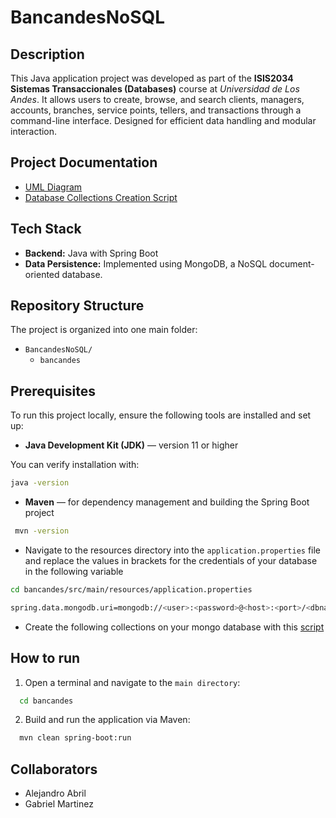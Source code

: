 # BancandesNoSQL

## Description

This Java application project was developed as part of the **ISIS2034 Sistemas Transaccionales (Databases)** course at _Universidad de Los Andes_.  It allows users to create, browse, and search clients, managers, accounts, branches, service points, tellers, and transactions through a command-line interface. Designed for efficient data handling and modular interaction.

## Project Documentation

- [UML Diagram](docs/UML_BancAndes.pdf)
- [Database Collections Creation Script](docs/colecciones.txt)

## Tech Stack

- **Backend:** Java with Spring Boot
- **Data Persistence:** Implemented using MongoDB, a NoSQL document-oriented database.

## Repository Structure

The project is organized into one main folder:
- `BancandesNoSQL/`
  - `bancandes`

## Prerequisites

To run this project locally, ensure the following tools are installed and set up:

-  **Java Development Kit (JDK)** — version 11 or higher

  You can verify installation with:
  ```bash
  java -version
  ```
- **Maven** — for dependency management and building the Spring Boot project
 ```bash
  mvn -version
  ```
- Navigate to the resources directory into the `application.properties` file and replace the values in brackets for the credentials of your database in the following variable
```bash
cd bancandes/src/main/resources/application.properties

spring.data.mongodb.uri=mongodb://<user>:<password>@<host>:<port>/<dbname>
```
- Create the following collections on your mongo database with this [script](docs/colecciones.txt)

## How to run

1. Open a terminal and navigate to the `main directory`:
```bash
  cd bancandes
  ```
2. Build and run the application via Maven:
```bash
  mvn clean spring-boot:run
  ```
## Collaborators

- Alejandro Abril
- Gabriel Martinez


